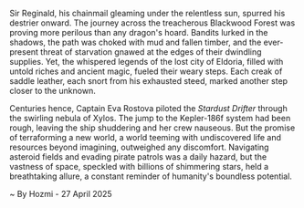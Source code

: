 
Sir Reginald, his chainmail gleaming under the relentless sun, spurred his destrier onward.  The journey across the treacherous Blackwood Forest was proving more perilous than any dragon's hoard. Bandits lurked in the shadows, the path was choked with mud and fallen timber, and the ever-present threat of starvation gnawed at the edges of their dwindling supplies. Yet, the whispered legends of the lost city of Eldoria, filled with untold riches and ancient magic, fueled their weary steps.  Each creak of saddle leather, each snort from his exhausted steed, marked another step closer to the unknown.


Centuries hence, Captain Eva Rostova piloted the *Stardust Drifter* through the swirling nebula of Xylos.  The jump to the Kepler-186f system had been rough, leaving the ship shuddering and her crew nauseous. But the promise of terraforming a new world, a world teeming with undiscovered life and resources beyond imagining, outweighed any discomfort.  Navigating asteroid fields and evading pirate patrols was a daily hazard, but the vastness of space, speckled with billions of shimmering stars, held a breathtaking allure, a constant reminder of humanity's boundless potential.

~ By Hozmi - 27 April 2025
